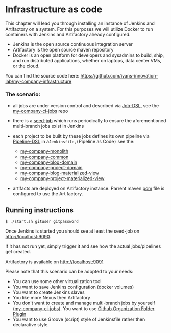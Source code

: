 # Infrastructure as code

This chapter will lead you through installing an instance of Jenkins and Artifactory on a system. For this purposes we will utilize Docker to run containers with Jenkins and Artifactory already configured.

* Jenkins is the open source continuous integration server
* Artifactory is the open source maven repository
* Docker is an open platform for developers and sysadmins to build, ship, and run distributed applications, whether on laptops, data center VMs, or the cloud.

You can find the source code here: https://github.com/ivans-innovation-lab/my-company-infrastructure

### The scenario:

* all jobs are under version control and described via [Job-DSL](https://github.com/jenkinsci/job-dsl-plugin/wiki), see the [my-company-ci-jobs](https://github.com/ivans-innovation-lab/my-company-ci-jobs) repo
* there is a [seed-job](https://github.com/ivans-innovation-lab/my-company-infrastructure/blob/master/seedJob.xml) which runs periodically to ensure the aforementioned multi-branch jobs exist in Jenkins
* each project to be built by these jobs defines its own pipeline via [Pipeline-DSL](https://jenkins.io/doc/book/pipeline/syntax/) in a`Jenkinsfile,(`Pipeline as Code`)` see the:
  * [my-company-monolith](https://github.com/ivans-innovation-lab/my-company-monolith)
  * [my-company-common](https://github.com/ivans-innovation-lab/my-company-common)
  * [my-company-blog-domain](https://github.com/ivans-innovation-lab/my-company-blog-domain)
  * [my-company-project-domain](https://github.com/ivans-innovation-lab/my-company-project-domain)
  * [my-company-blog-materialized-view](https://github.com/ivans-innovation-lab/my-company-blog-materialized-view)
  * [my-company-project-materialized-view](https://github.com/ivans-innovation-lab/my-company-project-materialized-view)

* artifacts are deployed on Artifactory instance. Parrent maven [pom](https://github.com/ivans-innovation-lab/my-company-common/blob/master/pom.xml) file is configured to use the Artifactory.

## Running instructions

```
$ ./start.sh gituser gitpassword

```

Once Jenkins is started you should see at least the seed-job on [http://localhost:9090](http://localhost:9090/).

If it has not run yet, simply trigger it and see how the actual jobs/pipelines get created.

Artifactory is available on [http://localhost:9091](http://localhost:9091/)

Please note that this scenario can be adopted to your needs:

* You can use some other virtualization tool
* You want to save Jenkins configuration \(docker volumes\)
* You want to create Jenkins slaves
* You like more Nexus then Artifactory
* You don't want to create and manage multi-branch jobs by yourself \([my-company-ci-jobs](https://github.com/ivans-innovation-lab/my-company-ci-jobs)\). You want to use [Github Organization Folder Plugin](https://github.com/jenkinsci/github-organization-folder-plugin)
* You want to use Groove \(script\) style of Jenkinsfile rather then declarative style.

  




